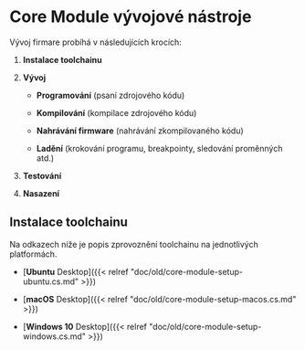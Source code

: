 # Core Module vývojové nástroje


Vývoj firmare probíhá v následujících krocích:

1. **Instalace toolchainu**

2. **Vývoj**

   * **Programování** (psaní zdrojového kódu)

   * **Kompilování** (kompilace zdrojového kódu)

   * **Nahrávání firmware** (nahrávání zkompilovaného kódu)

   * **Ladění** (krokování programu, breakpointy, sledování proměnných atd.)

2. **Testování**

2. **Nasazení**


## Instalace toolchainu


Na odkazech níže je popis zprovoznění toolchainu na jednotlivých platformách.

* [**Ubuntu** Desktop]({{< relref "doc/old/core-module-setup-ubuntu.cs.md" >}})

* [**macOS** Desktop]({{< relref "doc/old/core-module-setup-macos.cs.md" >}})

* [**Windows 10** Desktop]({{< relref "doc/old/core-module-setup-windows.cs.md" >}})
